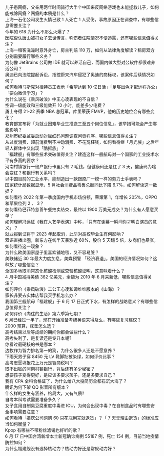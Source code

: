 儿子患网瘾，父亲用两年时间骑行大半个中国来反网络游戏也未能拯救儿子，如何能戒除网瘾？网瘾的本质是什么？  
上海一石化公司发生火情已致 1 人死亡 1 人受伤，事故原因正在调查中，有哪些信息需要关注？  
今年的 618 为什么不那么火爆了？  
医院否认唐山被打女子去世传言，称伤者住院情况不便透露，还有哪些信息值得关注？  
上海一租客洗澡时意外身亡，房主判赔 110 万，如何从法律角度解读？租房双方分别需要履行哪些义务？  
为何像 JetBrains 公司做 IDE 就可以养活自己，而国内做大型对公软件都很难养活公司？  
奥迪已向法院提起诉讼，指控蔚来汽车侵犯了奥迪的商标权，该案件后续情况如何？  
如何看待马斯克对推特员工表示「希望达到 10 亿日活」「足够出色才配远程办公」「要向微信学习」？  
为什么说在《乘风破浪》中王心凌表现的不自信？  
空调一级能效和三级能效开 10 小时，能差多少电费？  
勇士夺得 21-22 赛季 NBA 总冠军，库里荣获 FMVP，他的历史地位会有哪些变化？  
教育部宣布将「为就业困难毕业生推送三至五个岗位信息」，该举措可能会产生哪些影响？  
郑州市纪委监委启动对赋红码问题调查问责程序，哪些信息值得关注？  
从过度消费、超前消费到不冲动消费、不花冤枉钱，如何看待继「月光族」之后年轻人群体中又出现「酷抠族」？  
「福建舰」有哪些技术突破值得关注？建造这样一艘航母对一个国家的工业技术水平有多高的要求？  
河南村镇银行一储户银行卡里只有 2 毛钱，但健康码还是红了 3 天，健康码为啥会变红？和银行有关系吗？  
以中国目前的工业水平，能制造出一款跟原厂一模一样的劳力士手表吗？  
国家统计局数据显示，5 月社会消费品零售总额同比下降 6.7%，如何解读这一数据？  
如何看待 2022 年第一季度国内手机市场份额，荣耀第 1，年增长 205%，OPPO 和苹果位列 2 、 3？  
如何看待巴菲特慈善午餐拍卖结束，最终以 1900 万美元成交？为什么有人愿意买单？  
如何理解冯远征《我在人艺学表演》中称，「只有在谢幕一瞬间你才明白演员的意义」？  
就业报到证将于 2023 年起取消，此举对高校毕业生有何影响？  
双语直播出圈，新东方在线半天暴涨近 60%，股价 5 天翻 5 倍，友商们也暴涨，如何看待这一现象？  
为什么欧美国家屋子里喜欢铺地毯，又不容易脏？  
美联储近 30 年最大力度加息，美媒预警 「经济衰退」，美国的经济情况如何？这释放了哪些信息？  
全国多地取消常态化核酸检测或查验核酸证明，这意味着什么？  
4 月中国减持美债 362 亿美元，余额为 2010 年 6 月来新低，哪些信息值得关注？  
如何评价《乘风破浪》二公王心凌和谭维维版本的《山海》？  
家长非要去实体店帮我买手机怎么办？  
我国第三艘航母「福建舰」于 6 月 17 日正式下水，有怎样的战略意义？有哪些信息值得关注？  
如何评价《向往的生活》第六季第七期？  
6 月已经过一半了，现在开始准备考研英语来得及么，有哪些复习建议？  
2000 预算，床垫怎么选？  
高考结束以后等成绩的期间你都会做些什么？  
高考失利了，是复读还是专升本呢?  
你看过最硬核的书是哪本？  
边牧作为智力排名第一的狗，为什么很多人还是不愿意养？  
下雨天男子穿 8450 元 LV 鞋脚趾被染绿，如何评价此事？  
高考志愿填报花上万元是智商税吗？  
取不出钱的河南村镇银行，背后还有多少秘密？  
想要孩子变得更好，是应该多要求孩子，还是多要求自己？  
我有 CPA 全科合格证了，为什么给八大投简历全都石沉大海了？  
腾讯为何下架 QQ 影音所有版本？  
什么样的女生有涵养，格局大，又有气质?  
自考本科考试需要准备多久？  
女子食用自制臭豆腐重度中毒进 ICU，为何会出现中毒？在自制食品时有哪些安全事项需要注意？  
如何看待「婚庆公司网购 60 只花瓶用完就退货」？「 7 天无理由退货」的标准应当如何衡量？  
Kpop 有哪些不带粉丝滤镜也好听的歌？  
6 月 17 日中国台湾新增本土新冠确诊病例 55187 例，死亡 154 例，目前当地疫情防控如何？  
为什么福建舰没有选择核动力？核动力好还是常规动力好？  
